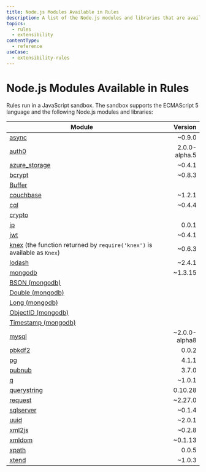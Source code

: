 ```yaml
---
title: Node.js Modules Available in Rules
description: A list of the Node.js modules and libraries that are available when creating Rules.
topics:
  - rules
  - extensibility
contentType:
  - reference
useCase:
  - extensibility-rules
---
```


# Node.js Modules Available in Rules

Rules run in a JavaScript sandbox. The sandbox supports the ECMAScript 5 language and the following Node.js modules and libraries:

| Module | Version |
|--------|--------:|
| [async](https://github.com/caolan/async) | ~0.9.0 |
| [auth0](https://github.com/auth0/node-auth0) | 2.0.0-alpha.5 |
| [azure_storage](https://github.com/Azure/azure-storage-node) | ~0.4.1 |
| [bcrypt](https://github.com/ncb000gt/node.bcrypt.js) | ~0.8.3 |
| [Buffer](http://nodejs.org/docs/v0.10.24/api/buffer.html)
| [couchbase](https://github.com/couchbase/couchnode) | ~1.2.1 |
| [cql](https://github.com/jorgebay/node-cassandra-cql) | ~0.4.4 |
| [crypto](http://nodejs.org/docs/v0.10.24/api/crypto.html)
| [ip](https://github.com/keverw/range_check) | 0.0.1 |
| [jwt](https://github.com/auth0/node-jsonwebtoken) | ~0.4.1 |
| [knex](http://knexjs.org) (the function returned by `require('knex')` is available as `Knex`) | ~0.6.3 |
| [lodash](https://github.com/lodash/lodash) | ~2.4.1 |
| [mongodb](https://github.com/mongodb/node-mongodb-native) | ~1.3.15 |
| [BSON (mongodb)](http://mongodb.github.io/node-mongodb-native/api-bson-generated/bson.html) | |
| [Double (mongodb)](http://mongodb.github.io/node-mongodb-native/api-bson-generated/double.html) | |
| [Long (mongodb)](http://mongodb.github.io/node-mongodb-native/api-bson-generated/long.html) | |
| [ObjectID (mongodb)](http://mongodb.github.io/node-mongodb-native/api-bson-generated/objectid.html) | |
| [Timestamp (mongodb)](http://mongodb.github.io/node-mongodb-native/api-bson-generated/timestamp.html) | |
| [mysql](https://github.com/felixge/node-mysql) | ~2.0.0-alpha8 |
| [pbkdf2](https://github.com/davidmurdoch/easy-pbkdf2) | 0.0.2 |
| [pg](https://github.com/brianc/node-postgres) | 4.1.1 |
| [pubnub](https://github.com/pubnub/javascript/tree/master/node.js) | 3.7.0 |
| [q](https://github.com/kriskowal/q) | ~1.0.1 |
| [querystring](http://nodejs.org/api/querystring.html) | 0.10.28 |
| [request](https://github.com/mikeal/request) | ~2.27.0 |
| [sqlserver](https://github.com/pekim/tedious) | ~0.1.4 |
| [uuid](https://github.com/broofa/node-uuid) | ~2.0.1 |
| [xml2js](https://github.com/Leonidas-from-XIV/node-xml2js) | ~0.2.8 |
| [xmldom](https://github.com/jindw/xmldom) | ~0.1.13 |
| [xpath](https://github.com/goto100/xpath) | 0.0.5 |
| [xtend](https://github.com/Raynos/xtend) | ~1.0.3 |